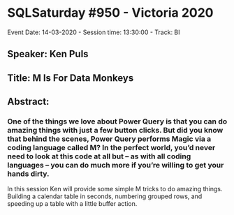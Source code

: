 # SQLSaturday #950 - Victoria 2020
Event Date: 14-03-2020 - Session time: 13:30:00 - Track: BI
## Speaker: Ken Puls
## Title: M Is For Data Monkeys
## Abstract:
### One of the things we love about Power Query is that you can do amazing things with just a few button clicks. But did you know that behind the scenes, Power Query performs Magic via a coding language called M? In the perfect world, you’d never need to look at this code at all but – as with all coding languages – you can do much more if you’re willing to get your hands dirty.

In this session Ken will provide some simple M tricks to do amazing things. Building a calendar table in seconds, numbering grouped rows, and speeding up a table with a little buffer action.

